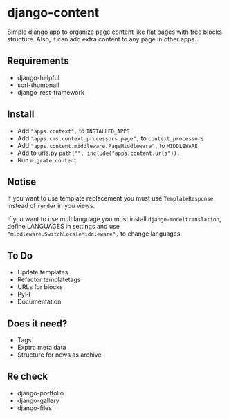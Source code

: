 # django-content
Simple django app to organize page content like flat pages with tree blocks structure.
Also, it can add extra content to any page in other apps.

## Requirements
* django-helpful
* sorl-thumbnail
* django-rest-framework

## Install
* Add ```"apps.context",``` to ```INSTALLED_APPS ```
* Add ```"apps.cms.context_processors.page",``` to ```context_processors``` 
* Add ```"apps.content.middleware.PageMiddleware",``` to ```MIDDLEWARE```
* Add to urls.py ```path("", include("apps.content.urls")),```
* Run ```migrate content```

## Notise
If you want to use template replacement you must use
```TemplateResponse``` instead of ```render``` in you views.

If you want to use multilanguage you must install ```django-modeltranslation```, 
define LANGUAGES in settings and use ```"middleware.SwitchLocaleMiddleware",```
to change languages.

## To Do
* Update templates
* Refactor templatetags
* URLs for blocks
* PyPI
* Documentation

## Does it need?
* Tags
* Exptra meta data
* Structure for news as archive 

## Re check
- django-portfolio
- django-gallery
- django-files
